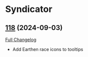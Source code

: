 # Syndicator

## [118](https://github.com/Baganator/Syndicator/tree/118) (2024-09-03)
[Full Changelog](https://github.com/Baganator/Syndicator/compare/117...118) 

- Add Earthen race icons to tooltips  
